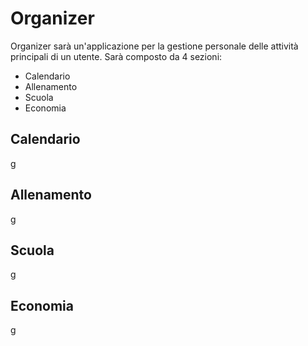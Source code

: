 # Organizer
Organizer sarà un'applicazione per la gestione personale delle attività principali di un utente.
Sarà composto da 4 sezioni:
- Calendario
- Allenamento
- Scuola
- Economia

## Calendario
g
## Allenamento
g
## Scuola
g
## Economia
g
